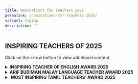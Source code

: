 ```yaml
---
title: Nominations for Teachers 2025
permalink: /nominations-for-teachers-2025/
variant: tiptap
description: ""
---
```

<h2>INSPIRING TEACHERS OF 2025</h2>
<p>Click on the arrow button to view additional content.</p>
<div data-type="detailGroup" class="isomer-accordion isomer-accordion-white">
<details class="isomer-details">
<summary><strong>INSPIRING TEACHER OF ENGLISH AWARD 2025</strong>
</summary>
<div data-type="detailsContent" class="isomer-details-content">
<p></p>
<div class="isomer-image-wrapper">
<img style="width: 100%" height="auto" width="100%" alt="" src="/images/Parents Portal/English_Teacher.png">
</div>
<p></p>
<p>Nominations for the annual Inspiring Teacher of English Award are now
open.&nbsp;&nbsp;</p>
<p>The Award is open to all in-service teachers of English Language.</p>
<p>&nbsp;</p>
<p>Nomination forms for the Teaching Award can be downloaded from this link
:</p>
<p><a href="https://go.gov.sg/inspiringeltr2025" rel="noopener noreferrer nofollow" target="_blank">https://go.gov.sg/inspiringeltr2025</a>
</p>
<p>Please submit your completed form via the same link </p>
<p>All students, parents, and teachers are invited to send in nominations
for the Teaching Award to the school by 6pm on 24 March 2025.&nbsp;&nbsp;</p>
<p></p>
</div>
</details>
<details class="isomer-details">
<summary><strong>ARIF BUDIMAN MALAY LANGUAGE TEACHER AWARD 2025</strong>
</summary>
<div data-type="detailsContent" class="isomer-details-content">
<p></p>
<div class="isomer-image-wrapper">
<img style="width: 100%" height="auto" width="100%" alt="" src="/images/Parents Portal/Arief_Budiman.jpg">
</div>
<p></p>
<p>Students, educators, parents, and members of the public are invited to
nominate outstanding Malay Language teachers for the <em>Arif Budiman </em>Malay
Language Teacher Award (AGAB) 2025</p>
<p></p>
<p>The Arif Budiman Malay Language Teacher Award recognises Malay Language
teachers from primary and secondary schools, junior colleges, and Millennia
Institute who have made significant contributions to the teaching of the
Malay Language.</p>
<p></p>
<p>Nominations for the award will close on <strong>Friday, 4 April 2025.</strong>
</p>
<p></p>
<p>Nominations can also be made online via</p>
<p>&nbsp;<a href="https://go.gov.sg/agab2025" rel="noopener noreferrer nofollow" target="_blank">https://go.gov.sg/agab2025</a>
</p>
</div>
</details>
<details class="isomer-details">
<summary>&nbsp;<strong>MOST INSPIRING TAMIL TEACHERS’ AWARD 2025</strong>
</summary>
<div data-type="detailsContent" class="isomer-details-content">
<p></p>
<div class="isomer-image-wrapper">
<img style="width: 100%" height="auto" width="100%" alt="" src="/images/Parents Portal/Tamil_teacher.png">
</div>
<p></p>
<p>Students, educators, parents, and members of the public are invited to
nominate Tamil Language (TL) teachers for the Most Inspiring Tamil Teachers’
(MITT) Award 2025.</p>
<p></p>
<p>The MITT Award recognises TL teachers in primary and secondary schools,
junior colleges and Millennia Institute who have made significant contributions
to the teaching and learning of TL.</p>
<p></p>
<p>The nominations will close on <strong>Friday, 4 April 2025.</strong>
</p>
<p></p>
<p></p>
<p>&nbsp;Nominations can also be made online at</p>
<p><a href="https://go.gov.sg/mitt2025" rel="noopener noreferrer nofollow" target="_blank">https://go.gov.sg/mitt2025</a> (
Tamil)</p>
<p><a href="https://go.gov.sg/mitt2025" rel="noopener noreferrer nofollow" target="_blank">https://go.gov.sg/mitt-2025-form-el</a> (English)</p>
<p></p>
<p></p>
</div>
</details>
</div>
<p></p>